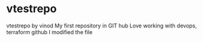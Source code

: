 # vtestrepo
vtestrepo by vinod
My first repository in GIT hub 
Love working with devops, terraform github
I modified the file
